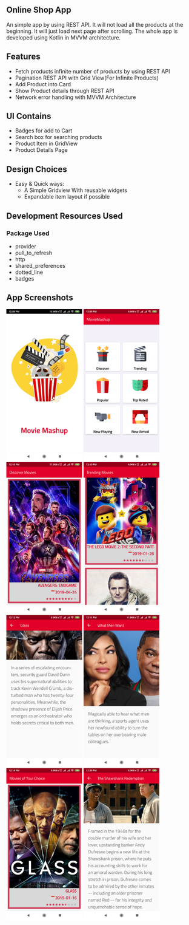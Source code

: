 ## Online Shop App

An simple app by using REST API. It will not load all the products at the beginning. It will just load next page after scrolling. 
The whole app is developed using Kotlin in MVVM architecture.

## Features

* Fetch products infinite number of products by using REST API
* Pagination REST API with Grid View(For Infinite Products)
* Add Product into Card 
* Show Product details through REST API
* Network error handling with MVVM Architecture

## UI Contains

* Badges for add to Cart
* Search box for searching products
* Product Item in GridView
* Product Details Page

## Design Choices

* Easy & Quick ways:
    * A Simple Gridview With reusable widgets
    * Expandable item layout if possible

## Development Resources Used

### Package Used

* provider
* pull_to_refresh
* http
* shared_preferences
* dotted_line
* badges

## App Screenshots

<img src="https://github.com/SaadAAkash/MovieMashup/blob/master/Resources/Screenshots/1.png" height="400" width="200"> <img src="https://github.com/SaadAAkash/MovieMashup/blob/master/Resources/Screenshots/2.png" height="400" width="200"> <img src="https://github.com/SaadAAkash/MovieMashup/blob/master/Resources/Screenshots/3.png" height="400" width="200"> <img src="https://github.com/SaadAAkash/MovieMashup/blob/master/Resources/Screenshots/4.png" height="400" width="200"> <img src="https://github.com/SaadAAkash/MovieMashup/blob/master/Resources/Screenshots/5.png" height="400" width="200"> <img src="https://github.com/SaadAAkash/MovieMashup/blob/master/Resources/Screenshots/6.png" height="400" width="200"> <img src="https://github.com/SaadAAkash/MovieMashup/blob/master/Resources/Screenshots/7.png" height="400" width="200"> <img src="https://github.com/SaadAAkash/MovieMashup/blob/master/Resources/Screenshots/8.png" height="400" width="200">



